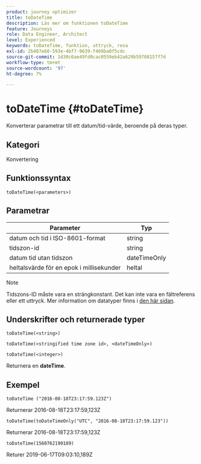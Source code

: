 ```yaml
---
product: journey optimizer
title: toDateTime
description: Läs mer om funktionen toDateTime
feature: Journeys
role: Data Engineer, Architect
level: Experienced
keywords: toDateTime, funktion, uttryck, resa
exl-id: 2b487e60-593e-4bf7-9639-f469ba0f5cdc
source-git-commit: 1d30c6ae49fd0cac0559eb42a629b59708157f7d
workflow-type: tm+mt
source-wordcount: '97'
ht-degree: 7%

---
```


# toDateTime {#toDateTime}

Konverterar parametrar till ett datum/tid-värde, beroende på deras typer.

## Kategori

Konvertering

## Funktionssyntax

`toDateTime(<parameters>)`

## Parametrar

| Parameter | Typ |
|-----------|------------------|
| datum och tid i ISO-8601-format | string |
| tidszon-id | string |
| datum tid utan tidszon | dateTimeOnly |
| heltalsvärde för en epok i millisekunder | heltal |

>[!NOTE]
>
>Tidszons-ID måste vara en strängkonstant. Det kan inte vara en fältreferens eller ett uttryck. Mer information om datatyper finns i [den här sidan](../expression/data-types.md).

## Underskrifter och returnerade typer

`toDateTime(<string>)`

`toDateTime(<stringified time zone id>, <dateTimeOnly>)`

`toDateTime(<integer>)`

Returnera en **dateTime**.

<!--`toDateTime(<year>,<month>,<dayOfMonth>,<hour>,<minute>,<second>)`

Returns a date time with default time zone UTC.

`toDateTime(<year>,<month>,<dayOfMonth>)`
`toDateTime(<stringified timeZone>,<year>,<month>,<dayOfMonth>)`
`toDateTime(<timeZone>,<year>,<month>,<dayOfMonth>)`

Return a datetime where hour, minute and second set to 0.

`toDateTime(<stringified timeZone>,<year>,<month>,<dayOfMonth>,<hour>,<minute>,<second>)`
`toDateTime(<string>)`
`toDateTime(<string>,<integer>)`
`toDateTime(<stringified timeZone>,<dateTimeOnly)`

`toDateTime(<timeZone>,<integer>)`

Return a datetime.

-->

## Exempel

`toDateTime ("2016-08-18T23:17:59.123Z")`

Returnerar 2016-08-18T23:17:59,123Z

`toDateTime(toDateTimeOnly("UTC", "2016-08-18T23:17:59.123"))`

Returnerar 2016-08-18T23:17:59,123Z

`toDateTime(1560762190189)`

Returer 2019-06-17T09:03:10,189Z

<!--`toDateTime ("2016-08-18T23:17:59.123", "UTC")`

Returns 2016-08-18T23:17:59.123Z.

`toDateTime("Z",2016,8,18,23,17,59)`

Returns 2016-08-18T23:17:59.000Z.

`toDateTime("Z",2016,8,18)`

Returns 2016-08-18T00:00:00.000Z.-->
